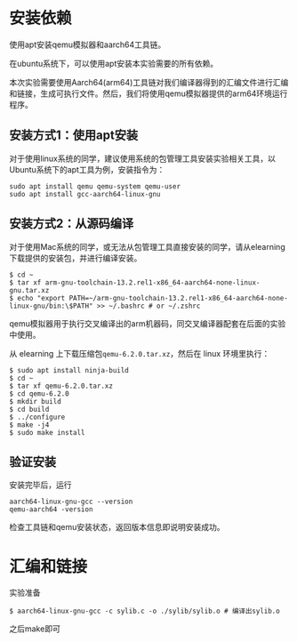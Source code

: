 # 安装依赖
使用apt安装qemu模拟器和aarch64工具链。

在ubuntu系统下，可以使用apt安装本实验需要的所有依赖。

本次实验需要使用Aarch64(arm64)工具链对我们编译器得到的汇编文件进行汇编和链接，生成可执行文件。然后，我们将使用qemu模拟器提供的arm64环境运行程序。

## 安装方式1：使用apt安装
对于使用linux系统的同学，建议使用系统的包管理工具安装实验相关工具，以Ubuntu系统下的apt工具为例，安装指令为：
```
sudo apt install qemu qemu-system qemu-user
sudo apt install gcc-aarch64-linux-gnu
```

## 安装方式2：从源码编译
对于使用Mac系统的同学，或无法从包管理工具直接安装的同学，请从elearning下载提供的安装包，并进行编译安装。

```shell
$ cd ~
$ tar xf arm-gnu-toolchain-13.2.rel1-x86_64-aarch64-none-linux-gnu.tar.xz
$ echo "export PATH=~/arm-gnu-toolchain-13.2.rel1-x86_64-aarch64-none-linux-gnu/bin:\$PATH" >> ~/.bashrc # or ~/.zshrc
```

qemu模拟器用于执行交叉编译出的arm机器码，同交叉编译器配套在后面的实验中使用。

从 elearning 上下载压缩包`qemu-6.2.0.tar.xz`，然后在 linux 环境里执行：

```shell
$ sudo apt install ninja-build
$ cd ~
$ tar xf qemu-6.2.0.tar.xz
$ cd qemu-6.2.0
$ mkdir build
$ cd build
$ ../configure
$ make -j4
$ sudo make install
```

## 验证安装
安装完毕后，运行
```
aarch64-linux-gnu-gcc --version
qemu-aarch64 -version
```
检查工具链和qemu安装状态，返回版本信息即说明安装成功。

# 汇编和链接

实验准备

```shell
$ aarch64-linux-gnu-gcc -c sylib.c -o ./sylib/sylib.o # 编译出sylib.o
```
之后make即可

